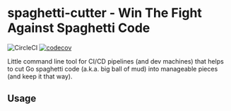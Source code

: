 # spaghetti-cutter - Win The Fight Against Spaghetti Code

![CircleCI](https://img.shields.io/circleci/build/github/flowdev/spaghetti-cutter/master)
[![codecov](https://codecov.io/gh/flowdev/spaghetti-cutter/branch/master/graph/badge.svg)](https://codecov.io/gh/flowdev/spaghetti-cutter)

Little command line tool for CI/CD pipelines (and dev machines) that helps to cut Go spaghetti code (a.k.a. big ball of mud) into manageable pieces (and keep it that way).

## Usage
